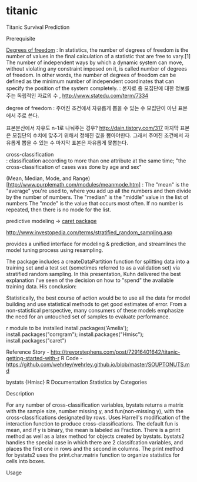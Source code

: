 # titanic
Titanic Survival Prediction
 
Prerequisite




[Degrees of freedom](https://en.wikipedia.org/wiki/Degrees_of_freedom_(statistics))
 : In statistics, the number of degrees of freedom is the number of values in the final calculation of a statistic that are free to vary.[1]
The number of independent ways by which a dynamic system can move, without violating any constraint imposed on it, is called number of degrees of freedom. In other words, the number of degrees of freedom can be defined as the minimum number of independent coordinates that can specify the position of the system completely.
 : 본자료 중 모집단에 대한 정보를 주는 독립적인 자료의 수 , http://www.statedu.com/term/7334

degree of freedom  : 주어진 조건에서 자유롭게 뽑을 수 있는 수
모집단이 아닌 표본에서 주로 쓴다.

표본분산에서 자유도 n-1로 나눠주는 경우?
http://dain.tistory.com/317
마지막 표본은 모집단의 수치에 맞추기 위해서 정해진 값을 뽑아야한다. 그래서 주어진 조건에서 자유롭게 뽑을 수 있는 수 마지막 표본은 자유롭게 못뽑는다.







 cross-classification  
   :  classification according to more than one attribute at the same time; "the cross-classification of cases was done by age and sex"
  
 (Mean, Median, Mode, and Range) [http://www.purplemath.com/modules/meanmode.htm]
    : The "mean" is the "average" you're used to, where you add up all the numbers and then divide by the number of numbers. The "median" is the "middle" value in the list of numbers The "mode" is the value that occurs most often. If no number is repeated, then there is no mode for the list.

 predictive modeling  -> [caret package](https://cran.r-project.org/web/packages/caret/index.html)

http://www.investopedia.com/terms/stratified_random_sampling.asp

provides a unified interface for modeling & prediction, and streamlines the model tuning process using resampling.

The package includes a createDataPartition function for splitting data into a training set and a test set (sometimes referred to as a validation set) via stratified random sampling. In this presentation, Kuhn delivered the best explanation I've seen of the decision on how to "spend" the available training data. His conclusion:

Statistically, the best course of action would be to use all the data for model building and use statistical methods to get good estimates of error. From a non-statistical perspective, many consumers of these models emphasize the need for an untouched set of samples to evaluate performance.


 
 
 r module to be installed
install.packages('Amelia');
install.packages("corrgram");
install.packages("Hmisc");
install.packages("caret")








Reference 
Story - http://trevorstephens.com/post/72916401642/titanic-getting-started-with-r
R Code - https://github.com/wehrley/wehrley.github.io/blob/master/SOUPTONUTS.md



bystats {Hmisc} R Documentation
Statistics by Categories

Description

For any number of cross-classification variables, bystats returns a matrix with the sample size, number missing y, and fun(non-missing y), with the cross-classifications designated by rows. Uses Harrell's modification of the interaction function to produce cross-classifications. The default fun is mean, and if y is binary, the mean is labeled as Fraction. There is a print method as well as a latex method for objects created by bystats. bystats2 handles the special case in which there are 2 classifcation variables, and places the first one in rows and the second in columns. The print method for bystats2 uses the print.char.matrix function to organize statistics for cells into boxes.

Usage